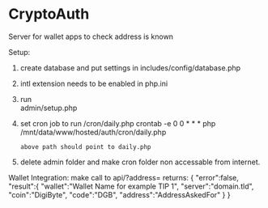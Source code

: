 # CryptoAuth
Server for wallet apps to check address is known


Setup:
1) create database and put settings in 
      includes/config/database.php
2) intl extension needs to be enabled in php.ini
3) run    
      admin/setup.php
4) set cron job to run     /cron/daily.php
       crontab -e
       0 0 * * * php /mnt/data/www/hosted/auth/cron/daily.php
       
       above path should point to daily.php
5) delete admin folder and make cron folder non accessable from internet.



Wallet Integration:
make call to     api/?address=
returns:
{
	"error":false,
	"result":{
		"wallet":"Wallet Name for example TIP 1",
		"server":"domain.tld",
		"coin":"DigiByte",
		"code":"DGB",
		"address":"AddressAskedFor"
	}
}
